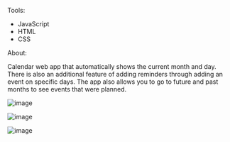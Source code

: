 Tools:
- JavaScript
- HTML
- CSS

About:
 
  Calendar web app that automatically shows the current month and day. There is also an additional feature of adding reminders through adding an event on specific days. The app also allows you to go to future and past months to see events that were planned.

![image](https://user-images.githubusercontent.com/107716314/218066643-a9b89ba9-c097-48de-ba9a-4514fbc57250.png)

![image](https://user-images.githubusercontent.com/107716314/218066717-0b370b7d-d69e-434c-931e-908314bf5f08.png)

![image](https://user-images.githubusercontent.com/107716314/218066776-fc937856-9bac-49b2-8563-2dcf05b150ae.png)
